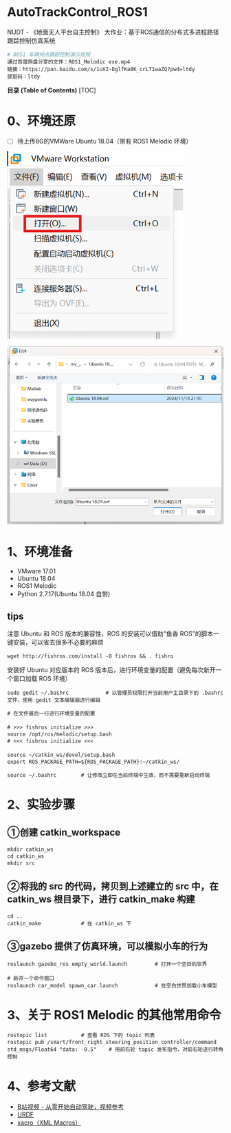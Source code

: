 # AutoTrackControl_ROS1
NUDT - 《地面无人平台自主控制》
大作业：基于ROS通信的分布式多进程路径跟踪控制仿真系统


``` bash
# ROS1 车辆纯点跟踪控制演示视频
通过百度网盘分享的文件：ROS1_Melodic exe.mp4
链接：https://pan.baidu.com/s/1uV2-DglfKa8K_crLT1waZQ?pwd=ltdy 
提取码：ltdy
```

**目录 (Table of Contents)**
[TOC]

# 0、环境还原
- [ ] 待上传8G的VMWare Ubuntu 18.04（带有 ROS1 Melodic 环境）


![](https://raw.githubusercontent.com/bit2shenli/AutoTrackControl_ROS1/refs/heads/main/png/VMWare%20Ubuntu%20ROS1%20Melodic%20EXE/1%20%E7%94%A8VMware%E6%89%93%E5%BC%80%E5%8D%B3%E5%8F%AF%E5%A4%8D%E7%8E%B0%E7%8E%AF%E5%A2%83.png)

![](https://raw.githubusercontent.com/bit2shenli/AutoTrackControl_ROS1/refs/heads/main/png/VMWare%20Ubuntu%20ROS1%20Melodic%20EXE/2%20%E9%80%89%E6%8B%A9ovf%E6%96%87%E4%BB%B6.png)




# 1、环境准备
- VMware 17.01
- Ubuntu 18.04
- ROS1 Melodic
- Python 2.7.17(Ubuntu 18.04 自带)

## tips
注意 Ubuntu 和 ROS 版本的兼容性，ROS 的安装可以借助"鱼香 ROS"的脚本一键安装，可以省去很多不必要的麻烦
```shell
wget http://fishros.com/install -O fishros && . fishro
```
安装好 Ubuntu 对应版本的 ROS 版本后，进行环境变量的配置（避免每次新开一个窗口加载 ROS 环境）
```shell
sudo gedit ~/.bashrc            # 以管理员权限打开当前用户主目录下的 .bashrc 文件，使用 gedit 文本编辑器进行编辑
```
```shell
# 在文件最后一行进行环境变量的配置

# >>> fishros initialize >>>
source /opt/ros/melodic/setup.bash
# <<< fishros initialize <<<

source ~/catkin_ws/devel/setup.bash
export ROS_PACKAGE_PATH=${ROS_PACKAGE_PATH}:~/catkin_ws/
```
```shell
source ~/.bashrc        # 让修改立即在当前终端中生效，而不需要重新启动终端
```

# 2、实验步骤
## ①创建 catkin_workspace
```shell
mkdir catkin_ws
cd catkin_ws
mkdir src
```
## ②将我的 src 的代码，拷贝到上述建立的 src 中，在 catkin_ws 根目录下，进行 catkin_make 构建
```shell
cd ..
catkin_make             # 在 catkin_ws 下
```
## ③gazebo 提供了仿真环境，可以模拟小车的行为
```shell
roslaunch gazebo_ros empty_world.launch         # 打开一个空白的世界

# 新开一个命令窗口
roslaunch car_model spawn_car.launch            # 在空白世界加载小车模型
```

# 3、关于 ROS1 Melodic 的其他常用命令
```shell
rostopic list           # 查看 ROS 下的 topic 列表
rostopic pub /smart/front_right_steering_position_controller/command std_msgs/Float64 "data: -0.5"    # 用前右轮 topic 发布指令，对前右轮进行转角控制
```

# 4、参考文献
- [B站视频 - 从零开始自动驾驶，视频参考](https://www.bilibili.com/video/BV1ZJ41187tS?vd_source=9d200f81297017a5a132e268a0a52f9d)
- [URDF](https://wiki.ros.org/cn/urdf)
- [xacro（XML Macros）](https://wiki.ros.org/cn/xacro)